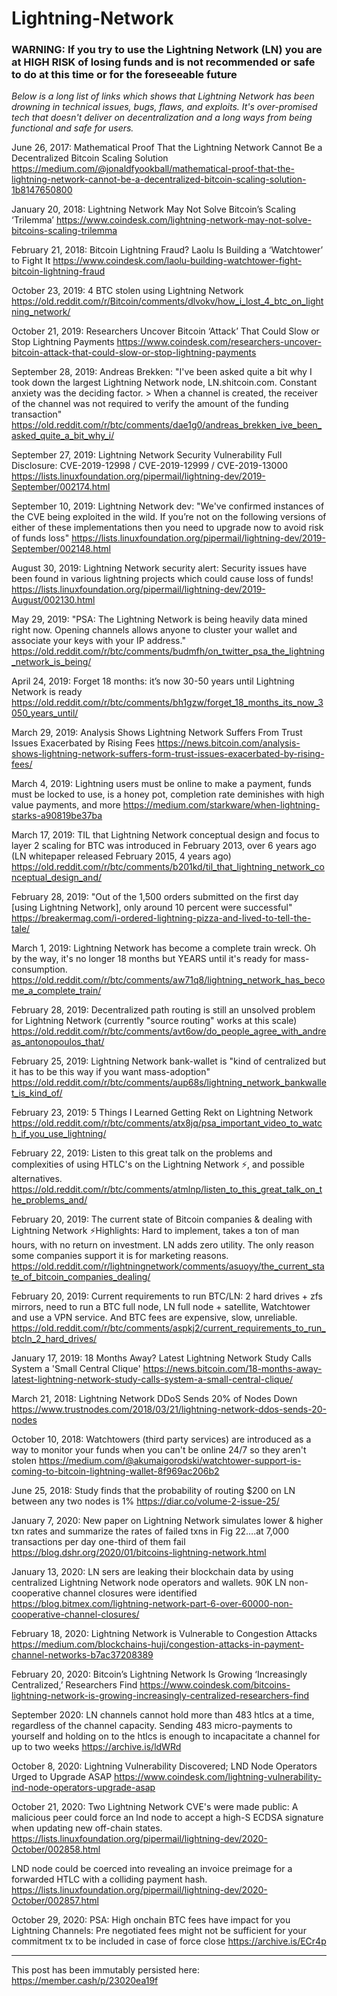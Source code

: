 # Lightning-Network

### WARNING: If you try to use the Lightning Network (LN) you are at HIGH RISK of losing funds and is not recommended or safe to do at this time or for the foreseeable future

*Below is a long list of links which shows that Lightning Network has been drowning in technical issues, bugs, flaws, and exploits. It's over-promised tech that doesn't deliver on decentralization and a long ways from being functional and safe for users.*

June 26, 2017: Mathematical Proof That the Lightning Network Cannot Be a Decentralized Bitcoin Scaling Solution https://medium.com/@jonaldfyookball/mathematical-proof-that-the-lightning-network-cannot-be-a-decentralized-bitcoin-scaling-solution-1b8147650800

January 20, 2018: Lightning Network May Not Solve Bitcoin’s Scaling ‘Trilemma’ https://www.coindesk.com/lightning-network-may-not-solve-bitcoins-scaling-trilemma

February 21, 2018: Bitcoin Lightning Fraud? Laolu Is Building a ‘Watchtower’ to Fight It https://www.coindesk.com/laolu-building-watchtower-fight-bitcoin-lightning-fraud

October 23, 2019: 4 BTC stolen using Lightning Network https://old.reddit.com/r/Bitcoin/comments/dlvokv/how_i_lost_4_btc_on_lightning_network/

October 21, 2019: Researchers Uncover Bitcoin ‘Attack’ That Could Slow or Stop Lightning Payments https://www.coindesk.com/researchers-uncover-bitcoin-attack-that-could-slow-or-stop-lightning-payments

September 28, 2019: Andreas Brekken: "I've been asked quite a bit why I took down the largest Lightning Network node, LN.shitcoin.com. Constant anxiety was the deciding factor. > When a channel is created, the receiver of the channel was not required to verify the amount of the funding transaction" https://old.reddit.com/r/btc/comments/dae1g0/andreas_brekken_ive_been_asked_quite_a_bit_why_i/

September 27, 2019: Lightning Network Security Vulnerability Full Disclosure: CVE-2019-12998 / CVE-2019-12999 / CVE-2019-13000 https://lists.linuxfoundation.org/pipermail/lightning-dev/2019-September/002174.html

September 10, 2019: Lightning Network dev: "We've confirmed instances of the CVE being exploited in the wild. If you’re not on the following versions of either of these implementations then you need to upgrade now to avoid risk of funds loss" https://lists.linuxfoundation.org/pipermail/lightning-dev/2019-September/002148.html

August 30, 2019: Lightning Network security alert: Security issues have been found in various lightning projects which could cause loss of funds! https://lists.linuxfoundation.org/pipermail/lightning-dev/2019-August/002130.html

May 29, 2019: "PSA: The Lightning Network is being heavily data mined right now. Opening channels allows anyone to cluster your wallet and associate your keys with your IP address." https://old.reddit.com/r/btc/comments/budmfh/on_twitter_psa_the_lightning_network_is_being/

April 24, 2019: Forget 18 months: it’s now 30-50 years until Lightning Network is ready https://old.reddit.com/r/btc/comments/bh1gzw/forget_18_months_its_now_3050_years_until/

March 29, 2019: Analysis Shows Lightning Network Suffers From Trust Issues Exacerbated by Rising Fees https://news.bitcoin.com/analysis-shows-lightning-network-suffers-form-trust-issues-exacerbated-by-rising-fees/

March 4, 2019: Lightning users must be online to make a payment, funds must be locked to use, is a honey pot, completion rate deminishes with high value payments, and more https://medium.com/starkware/when-lightning-starks-a90819be37ba

March 17, 2019: TIL that Lightning Network conceptual design and focus to layer 2 scaling for BTC was introduced in February 2013, over 6 years ago (LN whitepaper released February 2015, 4 years ago) https://old.reddit.com/r/btc/comments/b201kd/til_that_lightning_network_conceptual_design_and/

February 28, 2019: "Out of the 1,500 orders submitted on the first day [using Lightning Network], only around 10 percent were successful" https://breakermag.com/i-ordered-lightning-pizza-and-lived-to-tell-the-tale/

March 1, 2019: Lightning Network has become a complete train wreck. Oh by the way, it's no longer 18 months but YEARS until it's ready for mass-consumption. https://old.reddit.com/r/btc/comments/aw71q8/lightning_network_has_become_a_complete_train/

February 28, 2019: Decentralized path routing is still an unsolved problem for Lightning Network (currently "source routing" works at this scale) https://old.reddit.com/r/btc/comments/avt6ow/do_people_agree_with_andreas_antonopoulos_that/

February 25, 2019: Lightning Network bank-wallet is "kind of centralized but it has to be this way if you want mass-adoption" https://old.reddit.com/r/btc/comments/aup68s/lightning_network_bankwallet_is_kind_of/

February 23, 2019: 5 Things I Learned Getting Rekt on Lightning Network https://old.reddit.com/r/btc/comments/atx8jq/psa_important_video_to_watch_if_you_use_lightning/

February 22, 2019: Listen to this great talk on the problems and complexities of using HTLC's on the Lightning Network ⚡️, and possible alternatives. https://old.reddit.com/r/btc/comments/atmlnp/listen_to_this_great_talk_on_the_problems_and/

February 20, 2019: The current state of Bitcoin companies & dealing with Lightning Network ⚡Highlights: Hard to implement, takes a ton of man hours, with no return on investment. LN adds zero utility. The only reason some companies support it is for marketing reasons. https://old.reddit.com/r/lightningnetwork/comments/asuoyy/the_current_state_of_bitcoin_companies_dealing/

February 20, 2019: Current requirements to run BTC/LN: 2 hard drives + zfs mirrors, need to run a BTC full node, LN full node + satellite, Watchtower and use a VPN service. And BTC fees are expensive, slow, unreliable. https://old.reddit.com/r/btc/comments/aspkj2/current_requirements_to_run_btcln_2_hard_drives/

January 17, 2019: 18 Months Away? Latest Lightning Network Study Calls System a 'Small Central Clique' https://news.bitcoin.com/18-months-away-latest-lightning-network-study-calls-system-a-small-central-clique/

March 21, 2018: Lightning Network DDoS Sends 20% of Nodes Down https://www.trustnodes.com/2018/03/21/lightning-network-ddos-sends-20-nodes

October 10, 2018: Watchtowers (third party services) are introduced as a way to monitor your funds when you can't be online 24/7 so they aren't stolen https://medium.com/@akumaigorodski/watchtower-support-is-coming-to-bitcoin-lightning-wallet-8f969ac206b2

June 25, 2018: Study finds that the probability of routing $200 on LN between any two nodes is 1% https://diar.co/volume-2-issue-25/

January 7, 2020: New paper on Lightning Network simulates lower & higher txn rates and summarize the rates of failed txns in Fig 22….at 7,000 transactions per day one-third of them fail https://blog.dshr.org/2020/01/bitcoins-lightning-network.html

January 13, 2020: LN sers are leaking their blockchain data by using centralized Lightning Network node operators and wallets. 90K LN non-cooperative channel closures were identified https://blog.bitmex.com/lightning-network-part-6-over-60000-non-cooperative-channel-closures/

February 18, 2020: Lightning Network is Vulnerable to Congestion Attacks https://medium.com/blockchains-huji/congestion-attacks-in-payment-channel-networks-b7ac37208389

February 20, 2020: Bitcoin’s Lightning Network Is Growing ‘Increasingly Centralized,’ Researchers Find https://www.coindesk.com/bitcoins-lightning-network-is-growing-increasingly-centralized-researchers-find

September 2020: LN channels cannot hold more than 483 htlcs at a time, regardless of the channel capacity. Sending 483 micro-payments to yourself and holding on to the htlcs is enough to incapacitate a channel for up to two weeks https://archive.is/ldWRd

October 8, 2020: Lightning Vulnerability Discovered; LND Node Operators Urged to Upgrade ASAP https://www.coindesk.com/lightning-vulnerability-ind-node-operators-upgrade-asap

October 21, 2020: Two Lightning Network CVE's were made public:
A malicious peer could force an lnd node to accept a high-S ECDSA signature when updating new off-chain states. https://lists.linuxfoundation.org/pipermail/lightning-dev/2020-October/002858.html

LND node could be coerced into revealing an invoice preimage for a forwarded HTLC with a colliding payment hash. https://lists.linuxfoundation.org/pipermail/lightning-dev/2020-October/002857.html

October 29, 2020: PSA: High onchain BTC fees have impact for you Lightning Channels: Pre negotiated fees might not be sufficient for your commitment tx to be included in case of force close https://archive.is/ECr4p

***

This post has been immutably persisted here: https://member.cash/p/23020ea19f
